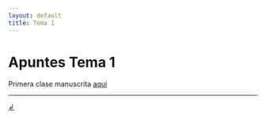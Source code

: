 ```yaml
---
layout: default
title: Tema 1
---
```


# Apuntes Tema 1

Primera clase manuscrita [aquí](apuntes/historiadelislam.pdf)


---

[↲](../)
